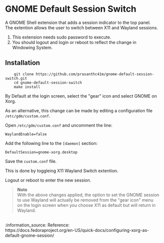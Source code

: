 # GNOME Default Session Switch
A GNOME Shell extension that adds a session indicator to the top panel. The extention allows the user to switch between X11 and Wayland sessions.

1. This extension needs sudo password to execute.
2. You should logout and login or reboot to reflect the change in Windowing System.

## Installation

```
    git clone https://github.com/prasanthc41m/gnome-default-session-switch.git
    cd gnome-default-session-switch
    make install
```

By Default at the login screen, select the "gear" icon and select GNOME on Xorg.

As an alternative, this change can be made by editing a configuration file ```/etc/gdm/custom.conf```.

  Open ```/etc/gdm/custom.conf``` and uncomment the line:

  ```WaylandEnable=false```

  Add the following line to the ```[daemon]``` section:

  ```DefaultSession=gnome-xorg.desktop```

   Save the ```custom.conf``` file.

   This is done by toggleing X11 Wayland Switch extention.

   Logout or reboot to enter the new session.

> **Note**<br>
With the above changes applied, the option to set the GNOME session to use Wayland will actually be removed from the "gear icon" menu on the login screen when you choose X11 as default but will return in Wayland.
<br>
:information_source: Reference:<br>
https://docs.fedoraproject.org/en-US/quick-docs/configuring-xorg-as-default-gnome-session/
